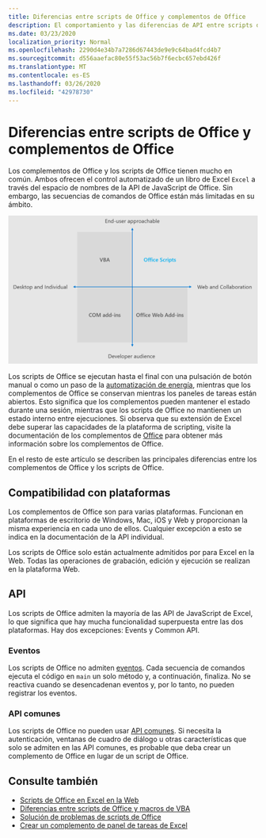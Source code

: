 ```yaml
---
title: Diferencias entre scripts de Office y complementos de Office
description: El comportamiento y las diferencias de API entre scripts de Office y complementos de Office.
ms.date: 03/23/2020
localization_priority: Normal
ms.openlocfilehash: 2290d4e34b7a7286d67443de9e9c64bad4fcd4b7
ms.sourcegitcommit: d556aaefac80e55f53ac56b7f6ecbc657ebd426f
ms.translationtype: MT
ms.contentlocale: es-ES
ms.lasthandoff: 03/26/2020
ms.locfileid: "42978730"
---
```

# <a name="differences-between-office-scripts-and-office-add-ins"></a>Diferencias entre scripts de Office y complementos de Office

Los complementos de Office y los scripts de Office tienen mucho en común. Ambos ofrecen el control automatizado de un libro de Excel `Excel` a través del espacio de nombres de la API de JavaScript de Office. Sin embargo, las secuencias de comandos de Office están más limitadas en su ámbito.

![Un diagrama de cuatro fases que muestra las áreas de enfoque para diferentes soluciones de extensibilidad de Office. Los scripts de Office y los complementos Web de Office se centran en la web y la colaboración, pero los scripts de Office se adaptan a los usuarios finales (mientras que los complementos Web de Office tienen como objetivo desarrolladores profesionales)).](../images/office-programmability-diagram.png)

Los scripts de Office se ejecutan hasta el final con una pulsación de botón manual o como un paso de la [automatización de energía](https://flow.microsoft.com/), mientras que los complementos de Office se conservan mientras los paneles de tareas están abiertos. Esto significa que los complementos pueden mantener el estado durante una sesión, mientras que los scripts de Office no mantienen un estado interno entre ejecuciones. Si observa que su extensión de Excel debe superar las capacidades de la plataforma de scripting, visite la documentación de los complementos de [Office](/office/dev/add-ins) para obtener más información sobre los complementos de Office.

En el resto de este artículo se describen las principales diferencias entre los complementos de Office y los scripts de Office.

## <a name="platform-support"></a>Compatibilidad con plataformas

Los complementos de Office son para varias plataformas. Funcionan en plataformas de escritorio de Windows, Mac, iOS y Web y proporcionan la misma experiencia en cada uno de ellos. Cualquier excepción a esto se indica en la documentación de la API individual.

Los scripts de Office solo están actualmente admitidos por para Excel en la Web. Todas las operaciones de grabación, edición y ejecución se realizan en la plataforma Web.

## <a name="apis"></a>API

Los scripts de Office admiten la mayoría de las API de JavaScript de Excel, lo que significa que hay mucha funcionalidad superpuesta entre las dos plataformas. Hay dos excepciones: Events y Common API.

### <a name="events"></a>Eventos

Los scripts de Office no admiten [eventos](/office/dev/add-ins/excel/excel-add-ins-events). Cada secuencia de comandos ejecuta el código en `main` un solo método y, a continuación, finaliza. No se reactiva cuando se desencadenan eventos y, por lo tanto, no pueden registrar los eventos.

### <a name="common-apis"></a>API comunes

Los scripts de Office no pueden usar [API comunes](/javascript/api/office). Si necesita la autenticación, ventanas de cuadro de diálogo u otras características que solo se admiten en las API comunes, es probable que deba crear un complemento de Office en lugar de un script de Office.

## <a name="see-also"></a>Consulte también

- [Scripts de Office en Excel en la Web](../overview/excel.md)
- [Diferencias entre scripts de Office y macros de VBA](vba-differences.md)
- [Solución de problemas de scripts de Office](../testing/troubleshooting.md)
- [Crear un complemento de panel de tareas de Excel](/office/dev/add-ins/quickstarts/excel-quickstart-jquery)
